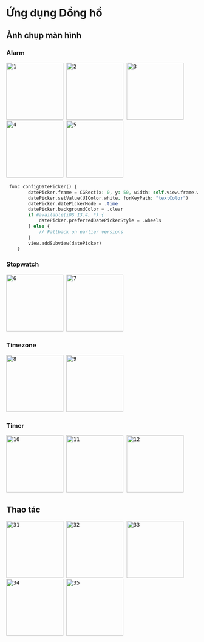 
# Ứng dụng Dồng hồ 

## Ảnh chụp màn hình

### Alarm
<kbd><img src=https://user-images.githubusercontent.com/105619244/197386114-d1f952ea-6658-4c40-8540-c5e5d0f42174.png alt=1 width="150" /> 
<img src=https://user-images.githubusercontent.com/105619244/197386116-bace87f2-2621-4bb8-a52a-6bef384b5b17.png alt=2 width="150" /> 
<img src=https://user-images.githubusercontent.com/105619244/197386118-2a5ccc75-13c1-4e08-ba01-39538df7882b.png alt=3 width="150" /> 
<img src=https://user-images.githubusercontent.com/105619244/197386119-3a5c7934-89db-4b6b-8c75-9323db078074.png alt=4 width="150" />
<img src=https://user-images.githubusercontent.com/105619244/197386121-b667fd7d-5d34-4977-92e8-8ea4c32528b5.png alt=5 width="150" />
```php
 func configDatePicker() {
        datePicker.frame = CGRect(x: 0, y: 50, width: self.view.frame.width, height: 200)
        datePicker.setValue(UIColor.white, forKeyPath: "textColor")
        datePicker.datePickerMode = .time
        datePicker.backgroundColor = .clear
        if #available(iOS 13.4, *) {
            datePicker.preferredDatePickerStyle = .wheels
        } else {
            // Fallback on earlier versions
        }
        view.addSubview(datePicker)
    }
 ```
### Stopwatch
<kbd><img src=https://user-images.githubusercontent.com/105619244/197386131-bdf36584-a3a7-4bc8-a0a0-3fa048af3eb7.png alt=6 width="150" /> 
<img src=https://user-images.githubusercontent.com/105619244/197386133-ce33093d-70d6-4d03-bdde-5ee929498574.png alt=7 width="150" />
### Timezone
<kbd><img src=https://user-images.githubusercontent.com/105619244/197386135-c06b1eeb-ec40-4bce-a5c1-c50edd82648d.png alt=8 width="150" />
<img src=https://user-images.githubusercontent.com/105619244/197386136-e14b5493-d53d-4e99-958d-2c11dfda2c43.png alt=9 width="150" /> 
### Timer
<kbd><img src=https://user-images.githubusercontent.com/105619244/197386156-9c0d70c3-76fc-49d2-9c47-cdc7f54d20e0.png alt=10 width="150" />
<img src=https://user-images.githubusercontent.com/105619244/197386157-417b02db-7e1e-492e-8079-3ed5b0b22156.png alt=11 width="150" />
<img src=https://user-images.githubusercontent.com/105619244/197386159-e3a86206-1d76-4408-9194-b4438376e0ce.png alt=12 width="150" /> 

## Thao tác

<kbd><img src=https://user-images.githubusercontent.com/105619244/198434020-b55542dc-5644-4126-8df9-5cebaeb33e36.gif alt=31 width="150" /> 
<img src=https://user-images.githubusercontent.com/105619244/198434124-3a0d0f24-ccc0-4711-85d3-85366da75ffd.gif alt=32 width="150" /> 
<img src=https://user-images.githubusercontent.com/105619244/198434132-82f3b151-67cc-47bf-88de-c6e1cd9fd885.gif alt=33 width="150" /> 
<img src=https://user-images.githubusercontent.com/105619244/198434138-1a4f0413-b646-4f4c-aaf6-7dccec3230c6.gif alt=34 width="150" /> 
<img src=https://user-images.githubusercontent.com/105619244/198434144-6eb8d85c-6824-43af-a6f4-de1e9b920cb6.gif alt=35 width="150" />




